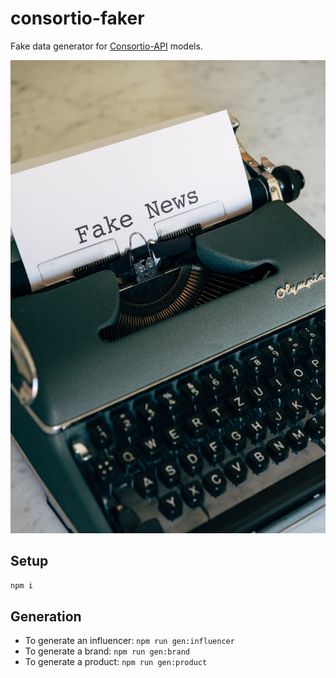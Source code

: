 # consortio-faker

Fake data generator for [Consortio-API](https://github.com/MikeyAlmighty/consortio-api) models.

![Joker](docs/generator.jpg)

## Setup

`npm i`

## Generation

- To generate an influencer: `npm run gen:influencer`
- To generate a brand: `npm run gen:brand`
- To generate a product: `npm run gen:product`
